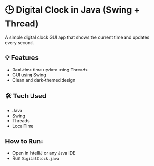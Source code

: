 # 🕒 Digital Clock in Java (Swing + Thread)

A simple digital clock GUI app that shows the current time and updates every second.

## 💡 Features
- Real-time time update using Threads
- GUI using Swing
- Clean and dark-themed design

## 🛠️ Tech Used
- Java
- Swing
- Threads
- LocalTime

## How to Run:
- Open in IntelliJ or any Java IDE
- Run `DigitalClock.java`

